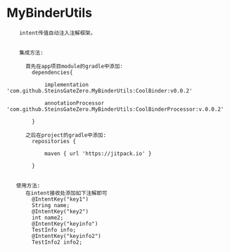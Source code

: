 # MyBinderUtils
        intent传值自动注入注解框架。
        
        
        集成方法:
        
          首先在app项目module的gradle中添加:
            dependencies{
            
                implementation 'com.github.SteinsGateZero.MyBinderUtils:CoolBinder:v0.0.2'
            
                annotationProcessor 'com.github.SteinsGateZero.MyBinderUtils:CoolBinderProcessor:v.0.0.2'
            
            }
            
          之后在project的gradle中添加:
            repositories {
            
                maven { url 'https://jitpack.io' }
  
            }
            
            
       使用方法:
          在intent接收处添加如下注解即可
            @IntentKey("key1")
            String name;
            @IntentKey("key2")
            int name2;
            @IntentKey("keyinfo")
            TestInfo info;
            @IntentKey("keyinfo2")
            TestInfo2 info2;
            
